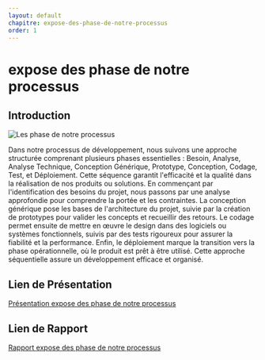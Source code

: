 ```yaml
---
layout: default
chapitre: expose-des-phase-de-notre-processus
order: 1
---
```






# expose des phase de notre processus

<!-- new slide -->
## Introduction

![Les phase de notre processus](../expose-des-phase-de-notre-processus/images/Exposé-des-phase-de-notre-processus.png)

<!-- note -->
Dans notre processus de développement, nous suivons une approche structurée comprenant plusieurs phases essentielles : Besoin, Analyse, Analyse Technique, Conception Générique, Prototype, Conception, Codage, Test, et Déploiement. Cette séquence garantit l'efficacité et la qualité dans la réalisation de nos produits ou solutions. En commençant par l'identification des besoins du projet, nous passons par une analyse approfondie pour comprendre la portée et les contraintes. La conception générique pose les bases de l'architecture du projet, suivie par la création de prototypes pour valider les concepts et recueillir des retours. Le codage permet ensuite de mettre en œuvre le design dans des logiciels ou systèmes fonctionnels, suivis par des tests rigoureux pour assurer la fiabilité et la performance. Enfin, le déploiement marque la transition vers la phase opérationnelle, où le produit est prêt à être utilisé. Cette approche séquentielle assure un développement efficace et organisé.




## Lien de Présentation
[Présentation expose des phase de notre processus](/gestion-projet/expose-des-phase-de-notre-processus/présentation.html)

## Lien de Rapport
[Rapport expose des phase de notre processus](/gestion-projet/expose-des-phase-de-notre-processus/rapport.html)  